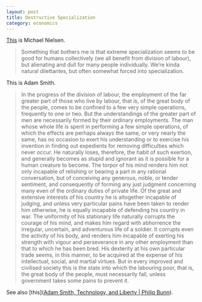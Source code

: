 ```yaml
---
layout: post
title: Destructive Specialization
category: economics
---
```

[This](https://twitter.com/michael_nielsen/status/1786548228416008427) is Michael Nielsen.

> Something that bothers me is that extreme specialization seems to be good for humans collectively (we all benefit from division of labour), but alienating and dull for many people individually. We’re kinda natural dilettantes, but often somewhat forced into specialization.


This is Adam Smith.

> In the progress of the division of labour, the employment of the far greater part of those who live by labour, that is, of the great body of the people, comes to be confined to a few very simple operations, frequently to one or two. But the understandings of the greater part of men are necessarily formed by their ordinary employments. The man whose whole life is spent in performing a few simple operations, of which the effects are perhaps always the same, or very nearly the same, has no occasion to exert his understanding or to exercise his invention in finding out expedients for removing difficulties which never occur. He naturally loses, therefore, the habit of such exertion, and generally becomes as stupid and ignorant as it is possible for a human creature to become. The torpor of his mind renders him not only incapable of relishing or bearing a part in any rational conversation, but of conceiving any generous, noble, or tender sentiment, and consequently of forming any just judgment concerning many even of the ordinary duties of private life. Of the great and extensive interests of his country he is altogether incapable of judging, and unless very particular pains have been taken to render him otherwise, he is equally incapable of defending his country in war. The uniformity of his stationary life naturally corrupts the courage of his mind, and makes him regard with abhorrence the irregular, uncertain, and adventurous life of a soldier. It corrupts even the activity of his body, and renders him incapable of exerting his strength with vigour and perseverance in any other employment than that to which he has been bred. His dexterity at his own particular trade seems, in this manner, to be acquired at the expense of his intellectual, social, and martial virtues. But in every improved and civilised society this is the state into which the labouring poor, that is, the great body of the people, must necessarily fall, unless government takes some pains to prevent it.

See also [this]([Adam Smith, Technology, and Liberty | Philip Bunn](https://blog.independent.org/2022/06/10/adam-smith-technology-liberty/)).